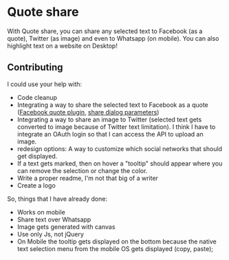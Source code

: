 # Quote share

With Quote share, you can share any selected text to Facebook (as a quote), Twitter (as image) and even to Whatsapp (on mobile). You can also highlight text on a website on Desktop!

## Contributing 

I could use your help with:

* Code cleanup
* Integrating a way to share the selected text to Facebook as a quote ([Facebook quote plugin](https://developers.facebook.com/docs/plugins/quote), [share dialog parameters](https://developers.facebook.com/docs/sharing/reference/share-dialog))
* Integrating a way to share an image to Twitter (selected text gets converted to image because of Twitter text limitation). I think I have to integrate an OAuth login so that I can access the API to upload an image.
* redesign options: A way to customize which social networks that should get displayed.
* If a text gets marked, then on hover a "tooltip" should appear where you can remove the selection or change the color.
* Write a proper readme, I'm not that big of a writer
* Create a logo


So, things that I have already done:

* Works on mobile
* Share text over Whatsapp
* Image gets generated with canvas
* Use only Js, not jQuery
* On Mobile the tooltip gets displayed on the bottom because the native text selection menu from the mobile OS gets displayed (copy, paste);
